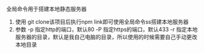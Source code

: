 全局命令用于搭建本地静态服务器

1. 使用
  git clone该项目后执行npm link即可使用全局命令ss搭建本地服务器
2. 参数
  -p 指定http的端口，默认80
  -P 指定https的端口，默认433
  -r 指定本地服务器的目录，默认是我自己电脑的目录，所以使用的时候需要自己手动更改本地目录
